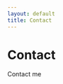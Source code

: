 ```yaml
---
layout: default
title: Contact
---
```

<div class="home">
  <h1 class="page-heading">Contact</h1>

  <p>Contact me</p>
  
</div>